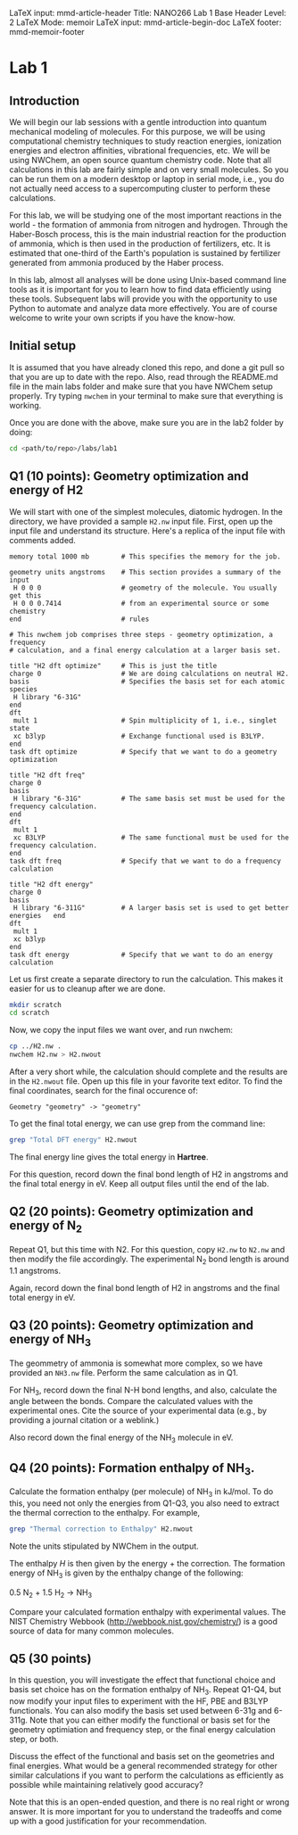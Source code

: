 LaTeX input:        mmd-article-header
Title:              NANO266 Lab 1
Base Header Level:  2
LaTeX Mode:         memoir
LaTeX input:        mmd-article-begin-doc
LaTeX footer:       mmd-memoir-footer

# Lab 1

## Introduction

We will begin our lab sessions with a gentle introduction into quantum
mechanical modeling of molecules. For this purpose, we will be using
computational chemistry techniques to study reaction energies, ionization
energies and electron affinities, vibrational frequencies, etc. We will
be using NWChem, an open source quantum chemistry code. Note that all
calculations in this lab are fairly simple and on very small molecules.
So you can be run them on a modern desktop or laptop in serial mode, i.e., you
do not actually need access to a supercomputing cluster to perform these
calculations.

For this lab, we will be studying one of the most important reactions in the
world - the formation of ammonia from nitrogen and hydrogen. Through the
Haber-Bosch process, this is the main industrial reaction for the production of
ammonia, which is then used in the production of fertilizers, etc. It is
estimated that one-third of the Earth's population is sustained by fertilizer
generated from ammonia produced by the Haber process.

In this lab, almost all analyses will be done using Unix-based command line
tools as it is important for you to learn how to find data efficiently using
these tools. Subsequent labs will provide you with the opportunity to use
Python to automate and analyze data more effectively. You are of course welcome
to write your own scripts if you have the know-how.

## Initial setup

It is assumed that you have already cloned this repo, and done a git pull so
that you are up to date with the repo. Also, read through the README.md file in
the main labs folder and make sure that you have NWChem setup properly. Try
typing `nwchem` in your terminal to make sure that everything is working.

Once you are done with the above, make sure you are in the lab2 folder by doing:

```bash
cd <path/to/repo>/labs/lab1
```

## Q1 (10 points): Geometry optimization and energy of H2

We will start with one of the simplest molecules, diatomic hydrogen. In the
directory, we have provided a sample `H2.nw` input file. First, open up the
input file and understand its structure. Here's a replica of the input file
with comments added.

    memory total 1000 mb        # This specifies the memory for the job.

    geometry units angstroms    # This section provides a summary of the input
     H 0 0 0                    # geometry of the molecule. You usually get this
     H 0 0 0.7414               # from an experimental source or some chemistry
    end                         # rules

    # This nwchem job comprises three steps - geometry optimization, a frequency
    # calculation, and a final energy calculation at a larger basis set.

    title "H2 dft optimize"     # This is just the title
    charge 0                    # We are doing calculations on neutral H2.
    basis                       # Specifies the basis set for each atomic species
     H library "6-31G"
    end
    dft
     mult 1                     # Spin multiplicity of 1, i.e., singlet state
     xc b3lyp					# Exchange functional used is B3LYP.
    end
    task dft optimize           # Specify that we want to do a geometry optimization

    title "H2 dft freq"
    charge 0
    basis
     H library "6-31G"          # The same basis set must be used for the frequency calculation.
    end
    dft
     mult 1
     xc B3LYP                   # The same functional must be used for the frequency calculation.
    end
    task dft freq               # Specify that we want to do a frequency calculation

    title "H2 dft energy"
    charge 0
    basis
     H library "6-311G"         # A larger basis set is used to get better energies   end
    dft
     mult 1
     xc b3lyp
    end
    task dft energy             # Specify that we want to do an energy calculation

Let us first create a separate directory to run the calculation. This makes it
easier for us to cleanup after we are done.

```bash
mkdir scratch
cd scratch
```

Now, we copy the input files we want over, and run nwchem:

```bash
cp ../H2.nw .
nwchem H2.nw > H2.nwout
```

After a very short while, the calculation should complete and the results are
in the `H2.nwout` file. Open up this file in your favorite text editor. To find
the final coordinates, search for the final occurence of:

```
Geometry "geometry" -> "geometry"
```

To get the final total energy, we can use grep from the command line:

```bash
grep "Total DFT energy" H2.nwout
```

The final energy line gives the total energy in **Hartree**.

For this question, record down the final bond length of H2 in angstroms and the
final total energy in eV. Keep all output files until the end of the lab.

## Q2 (20 points): Geometry optimization and energy of N<sub>2</sub>

Repeat Q1, but this time with N2. For this question, copy `H2.nw` to `N2.nw` and
then modify the file accordingly. The experimental N<sub>2</sub> bond length is
around 1.1 angstroms.

Again, record down the final bond length of H2 in angstroms and the
final total energy in eV.

## Q3 (20 points): Geometry optimization and energy of NH<sub>3</sub>

The geommetry of ammonia is somewhat more complex, so we have provided an
`NH3.nw` file. Perform the same calculation as in Q1.

For NH<sub>3</sub>, record down the final N-H bond lengths, and also, calculate
the  angle between the bonds. Compare the calculated values with the
experimental ones. Cite the source of your experimental data (e.g., by
providing a journal citation or a weblink.)

Also record down the final energy of the NH<sub>3</sub> molecule in eV.

## Q4 (20 points): Formation enthalpy of NH<sub>3</sub>.

Calculate the formation enthalpy (per molecule) of NH<sub>3</sub> in kJ/mol. To
do this, you need not only the energies from Q1-Q3, you also need to extract
the thermal correction to the enthalpy. For example,

```bash
grep "Thermal correction to Enthalpy" H2.nwout
```

Note the units stipulated by NWChem in the output.

The enthalpy *H* is then given by the energy + the correction. The formation
energy of NH<sub>3</sub> is given by the enthalpy change of the following:

0.5 N<sub>2</sub> + 1.5 H<sub>2</sub> -> NH<sub>3</sub>

Compare your calculated formation enthalpy with experimental values. The NIST
Chemistry Webbook (http://webbook.nist.gov/chemistry/) is a good source of
data for many common molecules.

## Q5 (30 points)

In this question, you will investigate the effect that functional choice and
basis set choice has on the formation enthalpy of NH<sub>3</sub>. Repeat Q1-Q4,
but now modify your input files to experiment with the HF, PBE and B3LYP
functionals. You can also modify the basis set used between 6-31g and 6-311g.
Note that you can either modify the functional or basis set for the geometry
optimiation and frequency step, or the final energy calculation step, or both.

Discuss the effect of the functional and basis set on the geometries and final
energies. What would be a general recommended strategy for other similar
calculations if you want to perform the calculations as efficiently as possible
while maintaining relatively good accuracy?

Note that this is an open-ended question, and there is no real right or wrong
answer. It is more important for you to understand the tradeoffs and come up
with a good justification for your recommendation.
